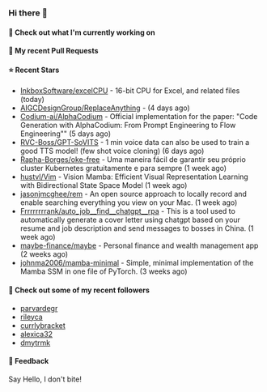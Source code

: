 ### Hi there 👋

#### 👷 Check out what I'm currently working on

#### 🔨 My recent Pull Requests


#### ⭐ Recent Stars

- [InkboxSoftware/excelCPU](https://github.com/InkboxSoftware/excelCPU) - 16-bit CPU for Excel, and related files (today)
- [AIGCDesignGroup/ReplaceAnything](https://github.com/AIGCDesignGroup/ReplaceAnything) -  (4 days ago)
- [Codium-ai/AlphaCodium](https://github.com/Codium-ai/AlphaCodium) - Official implementation for the paper: &#34;Code Generation with AlphaCodium: From Prompt Engineering to Flow Engineering&#34;&#34; (5 days ago)
- [RVC-Boss/GPT-SoVITS](https://github.com/RVC-Boss/GPT-SoVITS) - 1 min voice data can also be used to train a good TTS model! (few shot voice cloning) (6 days ago)
- [Rapha-Borges/oke-free](https://github.com/Rapha-Borges/oke-free) - Uma maneira fácil de garantir seu próprio cluster Kubernetes gratuitamente e para sempre (1 week ago)
- [hustvl/Vim](https://github.com/hustvl/Vim) - Vision Mamba: Efficient Visual Representation Learning with Bidirectional State Space Model (1 week ago)
- [jasonjmcghee/rem](https://github.com/jasonjmcghee/rem) - An open source approach to locally record and enable searching everything you view on your Mac. (1 week ago)
- [Frrrrrrrrank/auto_job__find__chatgpt__rpa](https://github.com/Frrrrrrrrank/auto_job__find__chatgpt__rpa) - This is a tool used to automatically generate a cover letter using chatgpt based on your resume and job description and send messages to bosses in China. (1 week ago)
- [maybe-finance/maybe](https://github.com/maybe-finance/maybe) - Personal finance and wealth management app (2 weeks ago)
- [johnma2006/mamba-minimal](https://github.com/johnma2006/mamba-minimal) - Simple, minimal implementation of the Mamba SSM in one file of PyTorch. (3 weeks ago)

#### 👯 Check out some of my recent followers

- [parvardegr](https://github.com/parvardegr)
- [rileyca](https://github.com/rileyca)
- [currlybracket](https://github.com/currlybracket)
- [alexica32](https://github.com/alexica32)
- [dmytrmk](https://github.com/dmytrmk)

#### 💬 Feedback

Say Hello, I don't bite!